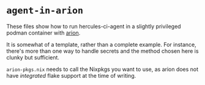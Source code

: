 # `agent-in-arion`

These files show how to run hercules-ci-agent in a slightly privileged podman container with [arion](https://docs.hercules-ci.com/arion/).

It is somewhat of a template, rather than a complete example. For instance, there's more than one way to handle secrets and the method chosen here is clunky but sufficient.

`arion-pkgs.nix` needs to call the Nixpkgs you want to use, as arion does not have _integrated_ flake support at the time of writing.


